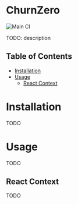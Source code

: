 <h1>ChurnZero</h1>

![Main CI][github-badge-main]

TODO: description

<!-- START doctoc generated TOC please keep comment here to allow auto update -->
<!-- DON'T EDIT THIS SECTION, INSTEAD RE-RUN doctoc TO UPDATE -->
## Table of Contents

- [Installation](#installation)
- [Usage](#usage)
  - [React Context](#react-context)

<!-- END doctoc generated TOC please keep comment here to allow auto update -->

# Installation

TODO

# Usage

TODO

## React Context

TODO

[//]: # 'LINKS'
[github-badge-main]: https://github.com/GetFlowPath/open-source/workflows/publish/badge.svg
